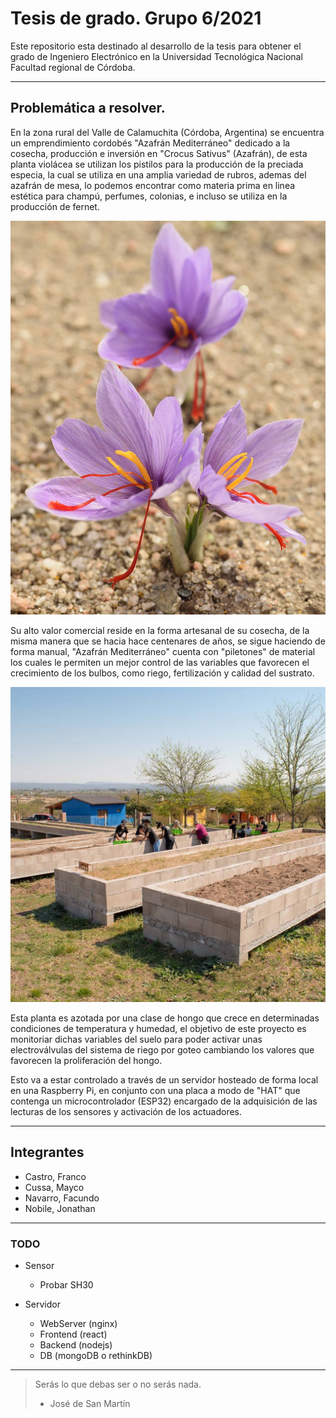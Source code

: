 # Tesis de grado. Grupo 6/2021
Este repositorio esta destinado al desarrollo de la tesis para obtener el grado de Ingeniero Electrónico en la Universidad Tecnológica Nacional Facultad regional de Córdoba.

---

## Problemática a resolver.
En la zona rural del Valle de Calamuchita (Córdoba, Argentina) se encuentra un emprendimiento cordobés "Azafrán Mediterráneo" dedicado a la cosecha, producción e inversión en "Crocus Sativus" (Azafrán), de esta planta violácea se utilizan los pistilos para la producción de la preciada especia, la cual se utiliza en una amplia variedad de rubros, ademas del azafrán de mesa, lo podemos encontrar como materia prima en linea estética para champú, perfumes, colonias, e incluso se utiliza en la producción de fernet.

<p align="center">
	<img src="images/crocus_sativus.jpg" alt="Crocus Sativus" width="600"> 
</p>

Su alto valor comercial reside en la forma artesanal de su cosecha, de la misma manera que se hacia hace centenares de años, se sigue haciendo de forma manual, "Azafrán Mediterráneo" cuenta con "piletones" de material los cuales le permiten un mejor control de las variables que favorecen el crecimiento de los bulbos, como riego, fertilización y calidad del sustrato.

<p align="center">
	<img src="images/piletones.jpg" alt="Piletones para cosecha"  width="600"> 
</p>

Esta planta es azotada por una clase de hongo que crece en determinadas condiciones de temperatura y humedad, el objetivo de este proyecto es monitoriar dichas variables del suelo para poder activar unas electroválvulas del sistema de riego por goteo cambiando los valores que favorecen la proliferación del hongo.

Esto va a estar controlado a través de un servidor hosteado de forma local en una Raspberry Pi, en conjunto con una placa a modo de "HAT" que contenga un microcontrolador (ESP32) encargado de la adquisición de las lecturas de los sensores y activación de los actuadores.

---

## Integrantes

- Castro, Franco
- Cussa, Mayco
- Navarro, Facundo
- Nobile, Jonathan

---

### TODO
* Sensor
	+ Probar SH30

* Servidor
	+ WebServer (nginx)
	+ Frontend (react)
	+ Backend (nodejs)
	+ DB (mongoDB o rethinkDB)


---

> Serás lo que debas ser o no serás nada.
> - José de San Martín



